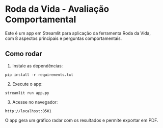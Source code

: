 # Roda da Vida - Avaliação Comportamental

Este é um app em Streamlit para aplicação da ferramenta Roda da Vida, com 8 aspectos principais e perguntas comportamentais.

## Como rodar

1. Instale as dependências:
```
pip install -r requirements.txt
```

2. Execute o app:
```
streamlit run app.py
```

3. Acesse no navegador:
```
http://localhost:8501
```

O app gera um gráfico radar com os resultados e permite exportar em PDF.

